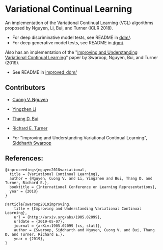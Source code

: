 # Variational Continual Learning
An implementation of the Variational Continual Learning (VCL) algorithms proposed by Nguyen, Li, Bui, and Turner (ICLR 2018).

* For deep discriminative model tests, see README in [ddm/](ddm/).
* For deep generative model tests, see README in [dgm/](dgm/).

Also has an implementation of the "[Improving and Understanding Variational Continual Learning](https://arxiv.org/abs/1905.02099)" paper by Swaroop, Nguyen, Bui, and Turner (2019).

* See README in [improved_ddm/](improved_ddm/)

## Contributors
* [Cuong V. Nguyen](https://sites.google.com/site/nvcuong92/)
* [Yingzhen Li](http://yingzhenli.net/home/en/)
* [Thang D. Bui](http://mlg.eng.cam.ac.uk/thang/)
* [Richard E. Turner](http://cbl.eng.cam.ac.uk/Public/Turner/Turner)

* For "Improving and Understanding Variational Continual Learning", [Siddharth Swaroop](http://mlg.eng.cam.ac.uk/?portfolio=siddharth-swaroop)

## References:
```
@inproceedings{nguyen2018variational,
  title = {Variational Continual Learning},
  author = {Nguyen, Cuong V. and Li, Yingzhen and Bui, Thang D. and Turner, Richard E.},
  booktitle = {International Conference on Learning Representations},
  year = {2018}
}

@article{swaroop2019improving,
	title = {Improving and Understanding Variational Continual Learning},
	url = {http://arxiv.org/abs/1905.02099},
	urldate = {2019-05-07},
	journal = {arXiv:1905.02099 [cs, stat]},
	author = {Swaroop, Siddharth and Nguyen, Cuong V. and Bui, Thang D. and Turner, Richard E.},
	year = {2019},
}
```
